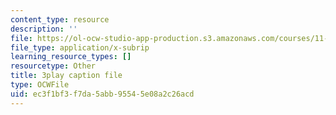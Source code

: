 ```yaml
---
content_type: resource
description: ''
file: https://ol-ocw-studio-app-production.s3.amazonaws.com/courses/11-384-malaysia-sustainable-cities-practicum-spring-2018/ec3f1bf3f7da5abb95545e08a2c26acd_DUKQ2SogFf8.vtt
file_type: application/x-subrip
learning_resource_types: []
resourcetype: Other
title: 3play caption file
type: OCWFile
uid: ec3f1bf3-f7da-5abb-9554-5e08a2c26acd
---
```

